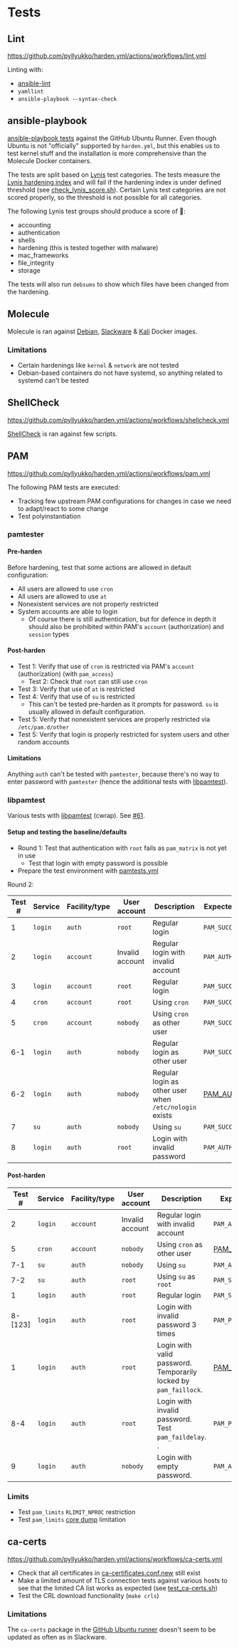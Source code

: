 Tests
=====

Lint
----

<https://github.com/pyllyukko/harden.yml/actions/workflows/lint.yml>

Linting with:

* [ansible-lint](https://github.com/marketplace/actions/run-ansible-lint)
* `yamllint`
* `ansible-playbook --syntax-check`

ansible-playbook
----------------

[ansible-playbook tests](https://github.com/pyllyukko/harden.yml/actions/workflows/ansible-playbook.yml) against the GitHub Ubuntu Runner. Even though Ubuntu is not "officially" supported by `harden.yml`, but this enables us to test kernel stuff and the installation is more comprehensive than the Molecule Docker containers.

The tests are split based on [Lynis](https://cisofy.com/lynis/) test categories. The tests measure the [Lynis hardening index](https://linux-audit.com/lynis/lynis-hardening-index/) and will fail if the hardening index is under defined threshold (see [check\_lynis\_score.sh](https://github.com/pyllyukko/harden.yml/blob/master/tests/check_lynis_score.sh)). Certain Lynis test categories are not scored properly, so the threshold is not possible for all categories.

The following Lynis test groups should produce a score of :100::

* accounting
* authentication
* shells
* hardening (this is tested together with malware)
* mac\_frameworks
* file\_integrity
* storage

The tests will also run `debsums` to show which files have been changed from the hardening.

Molecule
--------

Molecule is ran against [Debian](https://hub.docker.com/_/debian), [Slackware](https://hub.docker.com/r/pyllyukko/slackware) & [Kali](https://www.kali.org/docs/containers/official-kalilinux-docker-images/) Docker images.

### Limitations

* Certain hardenings like `kernel` & `network` are not tested
* Debian-based containers do not have systemd, so anything related to systemd can't be tested

ShellCheck
----------

<https://github.com/pyllyukko/harden.yml/actions/workflows/shellcheck.yml>

[ShellCheck](https://www.shellcheck.net/) is ran against few scripts.

PAM
---

<https://github.com/pyllyukko/harden.yml/actions/workflows/pam.yml>

The following PAM tests are executed:

* Tracking few upstream PAM configurations for changes in case we need to adapt/react to some change
* Test polyinstantiation

### pamtester

#### Pre-harden

Before hardening, test that some actions are allowed in default configuration:

* All users are allowed to use `cron`
* All users are allowed to use `at`
* Nonexistent services are not properly restricted
* System accounts are able to login
    * Of course there is still authentication, but for defence in depth it should also be prohibited within PAM's `account` (authorization) and `session` types

#### Post-harden

* Test 1: Verify that use of `cron` is restricted via PAM's `account` (authorization) (with `pam_access`)
    * Test 2: Check that `root` can still use `cron`
* Test 3: Verify that use of `at` is restricted
* Test 4: Verify that use of `su` is restricted
    * This can't be tested pre-harden as it prompts for password. `su` is usually allowed in default configuration.
* Test 5: Verify that nonexistent services are properly restricted via `/etc/pam.d/other`
* Test 5: Verify that login is properly restricted for system users and other random accounts

#### Limitations

Anything `auth` can't be tested with `pamtester`, because there's no way to enter password with `pamtester` (hence the additional tests with [libpamtest](https://cwrap.org/pam_wrapper.html)).

### libpamtest

Various tests with [libpamtest](https://cwrap.org/pam_wrapper.html) (cwrap). See [#61](https://github.com/pyllyukko/harden.yml/issues/61).

#### Setup and testing the baseline/defaults

* Round 1: Test that authentication with `root` fails as `pam_matrix` is not yet in use
    * Test that login with empty password is possible
* Prepare the test environment with [pamtests.yml](pamtests.yml)

Round 2:

| Test # | Service | Facility/type | User account    | Description                                            | Expected result |
| ------ | ------- | ------------- | --------------- | ------------------------------------------------------ | --------------- |
| 1      | `login` | `auth`        | `root`          | Regular login                                          | `PAM_SUCCESS`   |
| 2      | `login` | `account`     | Invalid account | Regular login with invalid account                     | `PAM_AUTH_ERR`  |
| 3      | `login` | `account`     | `root`          | Regular login                                          | `PAM_SUCCESS`   |
| 4      | `cron`  | `account`     | `root`          | Using `cron`                                           | `PAM_SUCCESS`   |
| 5      | `cron`  | `account`     | `nobody`        | Using `cron` as other user                             | `PAM_SUCCESS`   |
| 6-1    | `login` | `auth`        | `nobody`        | Regular login as other user                            | `PAM_SUCCESS`   |
| 6-2    | `login` | `auth`        | `nobody`        | Regular login as other user when `/etc/nologin` exists | [PAM\_AUTH\_ERR](https://github.com/linux-pam/linux-pam/blob/cfe667baa301ffa136a713b0ae22ba0ef493aa48/modules/pam_nologin/pam_nologin.c#L93) |
| 7      | `su`    | `auth`        | `nobody`        | Using `su`                                             | `PAM_SUCCESS`   |
| 8      | `login` | `auth`        | `root`          | Login with invalid password                            | `PAM_AUTH_ERR`  |

#### Post-harden

| Test #  | Service | Facility/type | User account    | Description                                                        | Expected result   |
| ------- | ------- | ------------- | --------------- | ------------------------------------------------------------------ | ----------------- |
| 2       | `login` | `account`     | Invalid account | Regular login with invalid account                                 | `PAM_AUTH_ERR`    |
| 5       | `cron`  | `account`     | `nobody`        | Using `cron` as other user                                         | [PAM\_PERM\_DENIED](https://github.com/linux-pam/linux-pam/blob/cfe667baa301ffa136a713b0ae22ba0ef493aa48/modules/pam_access/pam_access.c#L1261) |
| 7-1     | `su`    | `auth`        | `nobody`        | Using `su`                                                         | `PAM_AUTH_ERR`    |
| 7-2     | `su`    | `auth`        | `root`          | Using `su` as `root`                                               | `PAM_SUCCESS`     |
| 1       | `login` | `auth`        | `root`          | Regular login                                                      | `PAM_SUCCESS`     |
| 8-[123] | `login` | `auth`        | `root`          | Login with invalid password 3 times                                | `PAM_PERM_DENIED` |
| 1       | `login` | `auth`        | `root`          | Login with valid password. Temporarily locked by `pam_faillock`.   | [PAM\_AUTH\_ERR](https://github.com/linux-pam/linux-pam/blob/cfe667baa301ffa136a713b0ae22ba0ef493aa48/modules/pam_faillock/pam_faillock.c#L269) |
| 8-4     | `login` | `auth`        | `root`          | Login with invalid password. Test `pam_faildelay`.               . | `PAM_PERM_DENIED` |
| 9       | `login` | `auth`        | `nobody`        | Login with empty password.                                         | `PAM_AUTH_ERR`    |

### Limits

* Test `pam_limits` `RLIMIT_NPROC` restriction
* Test `pam_limits` [core dump](https://en.wikipedia.org/wiki/Core_dump) limitation

ca-certs
--------

<https://github.com/pyllyukko/harden.yml/actions/workflows/ca-certs.yml>

* Check that all certificates in [ca-certificates.conf.new](https://github.com/pyllyukko/harden.yml/blob/master/newconfs/ca-certificates.conf.new) still exist
* Make a limited amount of TLS connection tests against various hosts to see that the limited CA list works as expected (see [test\_ca-certs.sh](https://github.com/pyllyukko/harden.yml/blob/master/tests/test_ca-certs.sh))
* Test the CRL download functionality (`make crls`)

### Limitations

The `ca-certs` package in the [GitHub Ubuntu runner](https://github.com/actions/runner-images?tab=readme-ov-file#available-images) doesn't seem to be updated as often as in Slackware.
